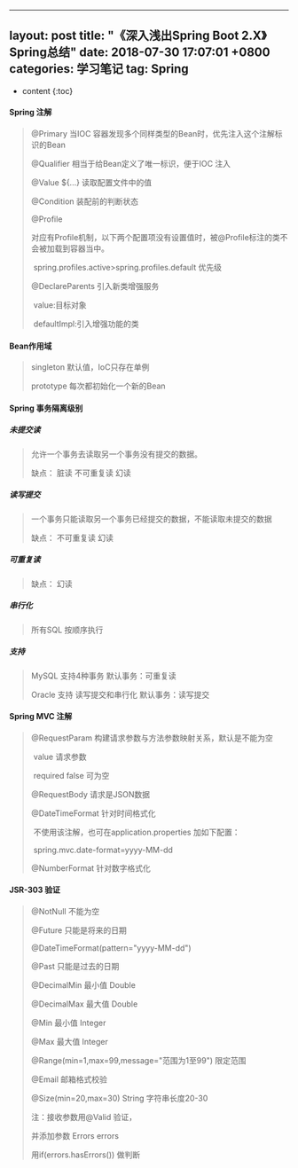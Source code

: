 



---
layout: post
title:  "《深入浅出Spring Boot 2.X》Spring总结"
date:   2018-07-30 17:07:01 +0800
categories: 学习笔记
tag: Spring
---

* content
{:toc}
#### Spring 注解

> @Primary    当IOC 容器发现多个同样类型的Bean时，优先注入这个注解标识的Bean
>
> @Qualifier  相当于给Bean定义了唯一标识，便于IOC 注入
>
> @Value ${...}  读取配置文件中的值
>
> @Condition 装配前的判断状态
>
> @Profile
>
> ​		 对应有Profile机制，以下两个配置项没有设置值时，被@Profile标注的类不会被加载到容器当中。
>
> ​		 spring.profiles.active>spring.profiles.default 优先级
>
> @DeclareParents 引入新类增强服务
>
> ​		value:目标对象
>
> ​		defaultImpl:引入增强功能的类
>
> 

#### Bean作用域

> singleton 默认值，IoC只存在单例
>
> prototype 每次都初始化一个新的Bean

#### Spring 事务隔离级别

##### 未提交读

>允许一个事务去读取另一个事务没有提交的数据。
>
>缺点： 脏读 不可重复读 幻读

##### 读写提交

>一个事务只能读取另一个事务已经提交的数据，不能读取未提交的数据
>
>缺点： 不可重复读 幻读

##### 可重复读

>缺点： 幻读

##### 串行化

>所有SQL 按顺序执行

##### 支持

>MySQL 支持4种事务 默认事务：可重复读
>
>Oracle 支持 读写提交和串行化  默认事务：读写提交



#### Spring MVC 注解

>@RequestParam 构建请求参数与方法参数映射关系，默认是不能为空
>
>​		value 请求参数
>
>​                required   false  可为空
>
>@RequestBody 请求是JSON数据
>
>@DateTimeFormat 针对时间格式化
>
>​		不使用该注解，也可在application.properties 加如下配置：
>
>​		spring.mvc.date-format=yyyy-MM-dd
>
>@NumberFormat 针对数字格式化

#### JSR-303 验证

> @NotNull  不能为空
>
> @Future 只能是将来的日期
>
> @DateTimeFormat(pattern="yyyy-MM-dd")
>
> @Past 只能是过去的日期
>
> @DecimalMin   最小值 Double
>
> @DecimalMax 最大值 Double
>
> @Min 最小值  Integer
>
> @Max 最大值 Integer
>
> @Range(min=1,max=99,message="范围为1至99")  限定范围
>
> @Email 邮箱格式校验
>
> @Size(min=20,max=30) String  字符串长度20-30
>
> 注：接收参数用@Valid 验证，
>
> 并添加参数  Errors errors 
>
> 用if(errors.hasErrors())  做判断



